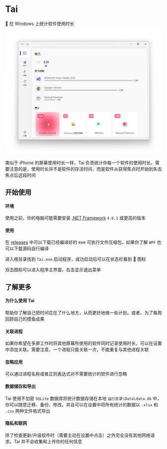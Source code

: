 # Tai
👻 在 Windows 上统计软件使用时长

<img src="index.jpg" width=600 />

类似于 iPhone 的屏幕使用时长一样，Tai 负责统计你每一个软件的使用时长。需要注意的是，使用时长并不是软件的存活时间，而是软件从获得焦点时开始到失去焦点后这段时间

## 开始使用

#### 环境

使用之前，你的电脑可能需要安装 [.NET Framework](https://dotnet.microsoft.com/en-us/download/dotnet-framework) `4.6.1` 或更高的版本

#### 使用

在 [releases](https://github.com/Planshit/Tai/releases) 中可以下载已经编译好的 exe 可执行文件压缩包，如果你了解 `WPF` 也可以下载源码自行编译

进入根目录找到 `Tai.exe` 启动程序，成功启动后可以在状态栏看到 👻 图标

双击图标可以进入程序主界面，右击显示退出菜单

## 了解更多

#### 为什么使用 Tai

帮助你了解自己把时间花在了什么地方，从而更好地做一些计划。或者，为了每周回顾自己的摸鱼成果

#### 关联进程

如果你希望在多屏工作时将其他屏幕所使用的软件同时记录使用时长，可以在设置中添加关联。需要注意，一个进程只能关联一次，不能重复与其他进程关联

#### 忽略应用

可以通过进程名称或者正则表达式对不需要统计的软件进行忽略

#### 数据储存和导出

Tai 使用不加密 `SQLite` 数据库将统计数据存储在本地 `运行目录\Data\data.db` 中，你可以随意迁移、备份、修改。并且可以在设置中将所有统计的数据以 `.xlsx` 和 `.csv` 两种文件格式导出

#### 隐私和联网

除了检查更新/升级软件时（需要主动在设置中点击）之外完全没有其他网络请求。Tai 并不会收集和上传你的任何信息
